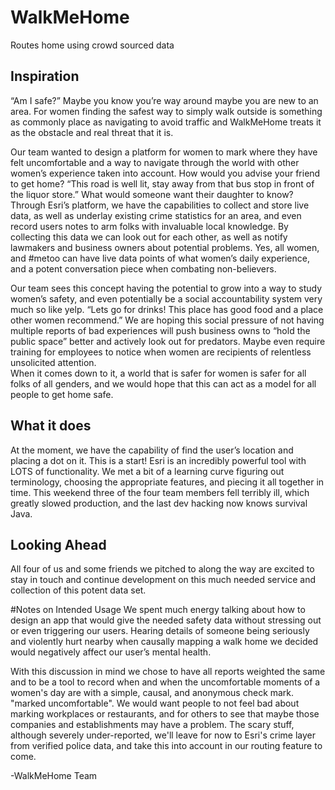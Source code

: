 # WalkMeHome
Routes home using crowd sourced data

## Inspiration
“Am I safe?” 
Maybe you know you’re way around maybe you are new to an area. For women finding the safest way to simply walk outside is something as commonly place as navigating to avoid traffic and WalkMeHome treats it as the obstacle and real threat that it is. 

Our team wanted to design a platform for women to mark where they have felt uncomfortable and a way to navigate through the world with other women’s experience taken into account. How would you advise your friend to get home? “This road is well lit, stay away from that bus stop in front of the liquor store.” What would someone want their daughter to know? 
Through Esri’s platform, we have the capabilities to collect and store live data, as well as underlay existing crime statistics for an area, and even record users notes to arm folks with invaluable local knowledge. 
By collecting this data we can look out for each other, as well as notify lawmakers and business owners about potential problems. Yes, all women, and #metoo can have live data points of what women’s daily experience, and a potent conversation piece when combating non-believers. 

Our team sees this concept having the potential to grow into a way to study women’s safety, and even potentially be a social accountability system very much so like yelp. “Lets go for drinks! This place has good food and a place other women recommend.”  We are hoping this social pressure of not having multiple reports of bad experiences will push business owns to “hold the public space” better and actively look out for predators. Maybe even require training for employees to notice when women are recipients of relentless unsolicited attention.  
When it comes down to it, a world that is safer for women is safer for all folks of all genders, and we would hope that this can act as a model for all people to get home safe. 

## What it does
At the moment, we have the capability of find the user’s location and placing a dot on it. This is a start! Esri is an incredibly powerful tool with LOTS of functionality. We met a bit of a learning curve figuring out terminology, choosing the appropriate features, and piecing it all together in time. This weekend three of the four team members fell terribly ill, which greatly slowed production, and the last dev hacking now knows survival Java. 

## Looking Ahead

All four of us and some friends we pitched to along the way are excited to stay in touch and continue development on this much needed service and collection of this potent data set.

#Notes on Intended Usage
We spent much energy talking about how to design an app that would give the needed safety data without stressing out or even triggering our users. Hearing details of someone being seriously and violently hurt nearby when causally mapping a walk home we decided would negatively affect our user’s mental health. 

With this discussion in mind we chose to have all reports weighted the same and to be a tool to record when and when the uncomfortable moments of a women's day are with a simple, causal, and anonymous check mark. "marked uncomfortable". We would want people to not feel bad about marking workplaces or restaurants, and for others to see that maybe those companies and establishments may have a problem. The scary stuff, although severely under-reported, we'll leave for now to Esri's crime layer from verified police data, and take this into account in our routing feature to come. 

-WalkMeHome Team


